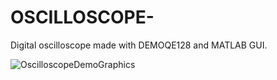 # OSCILLOSCOPE-
Digital oscilloscope made with DEMOQE128 and MATLAB GUI.

![OscilloscopeDemoGraphics](https://user-images.githubusercontent.com/94148624/142040201-427e0fcd-cb01-4de4-96ac-6dbc7377daec.PNG)
